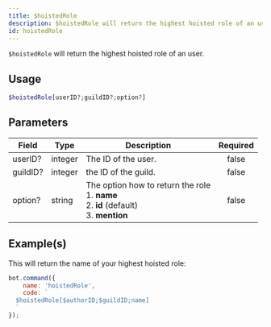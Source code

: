 ```yaml
---
title: $hoistedRole
description: $hoistedRole will return the highest hoisted role of an user.
id: hoistedRole
---
```


`$hoistedRole` will return the highest hoisted role of an user.

## Usage

```php
$hoistedRole[userID?;guildID?;option?]
```

## Parameters

| Field    | Type    | Description                                                                                            | Required |
| -------- | ------- | ------------------------------------------------------------------------------------------------------ | :------: |
| userID?  | integer | The ID of the user.                                                                                    |  false   |
| guildID? | integer | the ID of the guild.                                                                                   |  false   |
| option?  | string  | The option how to return the role <br /> 1. **name** <br /> 2. **id**  (default) <br /> 3. **mention** |  false   |

## Example(s)

This will return the name of your highest hoisted role:

```javascript
bot.command({
    name: 'hoistedRole',
    code: `
  $hoistedRole[$authorID;$guildID;name]
  `
});
```
